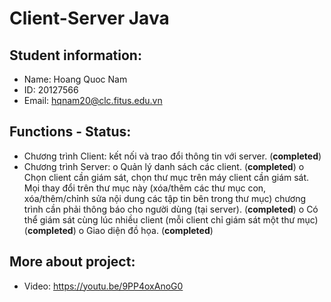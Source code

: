 # Client-Server Java

## Student information:
+ Name: Hoang Quoc Nam
+ ID: 20127566
+ Email: hqnam20@clc.fitus.edu.vn

## Functions - Status:
- Chương trình Client: kết nối và trao đổi thông tin với server. (<strong>completed</strong>)
-	Chương trình Server:
o	Quản lý danh sách các client. (<strong>completed</strong>)
o	Chọn client cần giám sát, chọn thư mục trên máy client cần giám sát. Mọi thay đổi trên thư mục này (xóa/thêm các thư mục con, xóa/thêm/chỉnh sửa nội dung các tập tin bên trong thư mục) chương trình cần phải thông báo cho người dùng (tại server). (<strong>completed</strong>)
o	Có thể giám sát cùng lúc nhiều client (mỗi client chỉ giám sát một thư mục) (<strong>completed</strong>)
o	Giao diện đồ họa. (<strong>completed</strong>)


## More about project:
- Video: https://youtu.be/9PP4oxAnoG0
